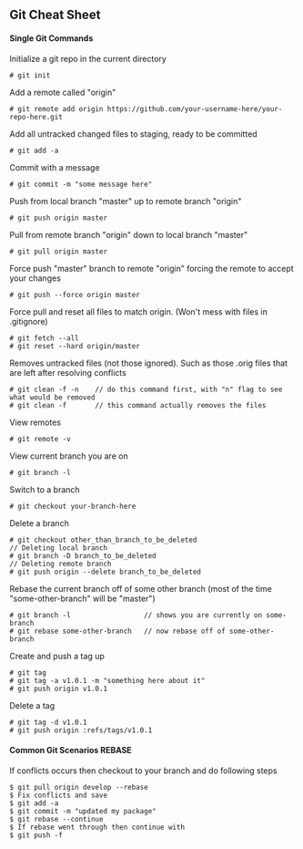 
## Git Cheat Sheet

#### Single Git Commands
Initialize a git repo in the current directory

    # git init

Add a remote called "origin"

    # git remote add origin https://github.com/your-username-here/your-repo-here.git

Add all untracked changed files to staging, ready to be committed
    
    # git add -a

Commit with a message
    
    # git commit -m "some message here"

Push from local branch "master" up to remote branch "origin"
    
    # git push origin master

Pull from remote branch "origin" down to local branch "master"
    
    # git pull origin master

Force push "master" branch to remote "origin" forcing the remote to accept your changes 
    
    # git push --force origin master
    
Force pull and reset all files to match origin. (Won't mess with files in .gitignore)    
   
    # git fetch --all
    # git reset --hard origin/master    

Removes untracked files (not those ignored). Such as those .orig files that are left after resolving conflicts
    
    # git clean -f -n    // do this command first, with "n" flag to see what would be removed
    # git clean -f       // this command actually removes the files

View remotes

    # git remote -v

View current branch you are on

    # git branch -l

Switch to a branch

    # git checkout your-branch-here

Delete a branch
    
    # git checkout other_than_branch_to_be_deleted
    // Deleting local branch
    # git branch -D branch_to_be_deleted
    // Deleting remote branch
    # git push origin --delete branch_to_be_deleted

Rebase the current branch off of some other branch (most of the time "some-other-branch" will be "master")
   
    # git branch -l                  // shows you are currently on some-branch
    # git rebase some-other-branch   // now rebase off of some-other-branch

Create and push a tag up 

    # git tag
    # git tag -a v1.0.1 -m "something here about it"
    # git push origin v1.0.1

Delete a tag

    # git tag -d v1.0.1
    # git push origin :refs/tags/v1.0.1

#### Common Git Scenarios REBASE

If conflicts occurs then checkout to your branch and do following steps

    $ git pull origin develop --rebase
    $ Fix conflicts and save
    $ git add -a
    $ git commit -m "updated my package"
    $ git rebase --continue
    $ If rebase went through then continue with
    $ git push -f
    

